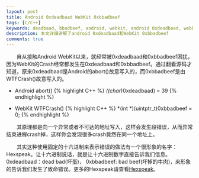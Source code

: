 ```yaml
---
layout: post
title: Android 0xdeadbaad WebKit 0xbbadbeef
tags: [C/C++]
keywords: deadbaad, bbadbeef, android, webkit, android 0xdeadbaad, webkit 0xbbadbeef
description: 本文详细讲解了android 0xdeadbaad和WebKit 0xbbadbeef
comments: true
---
```


&emsp;&emsp;自从接触Android WebKit以来，就经常被0xdeadbaad和0xbbadbeef困扰，因为WebKit的Crash经常都发生在0xdeadbaad和0xbbadbeef。通过翻看源码才知道，原来0xdeadbaad是Android的abort()故意写入的，而0xbbadbeef是由WTFCrash()故意写入的。

* Android abort()
{% highlight C++ %}
*((char*)0xdeadbaad) = 39
{% endhighlight %}

* WebKit WTFCrash()
{% highlight C++ %}
*(int *)(uintptr_t)0xbbadbeef = 0;
{% endhighlight %}

&emsp;&emsp;其原理都是向一个异常或者不可达的地址写入，这样会发生段错误，从而异常结束进程crash掉，这样你会发现很多crash竟然在同一个地址上。

&emsp;&emsp;其实这种使用固定的十六进制来表示错误的做法有一个很形象的名字：Hexspeak。让十六进制说话，就是让十六进制数字直接告诉我们信息。0xdeadbaad：dead bad(坏蛋)， 0xbbadbeef: bad beef(坏掉的牛肉)，来形象的告诉我们发生了致命错误。更多的Hexspeak请查看[Hexspeak](http://en.wikipedia.org/wiki/Hexspeak)。
